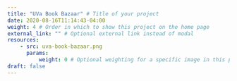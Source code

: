 ```yaml
---
title: "UVa Book Bazaar" # Title of your project
date: 2020-08-16T11:14:43-04:00
weight: 4 # Order in which to show this project on the home page
external_link: "" # Optional external link instead of modal
resources:
    - src: uva-book-bazaar.png
      params:
          weight: 0 # Optional weighting for a specific image in this project folder
draft: false
---
```


